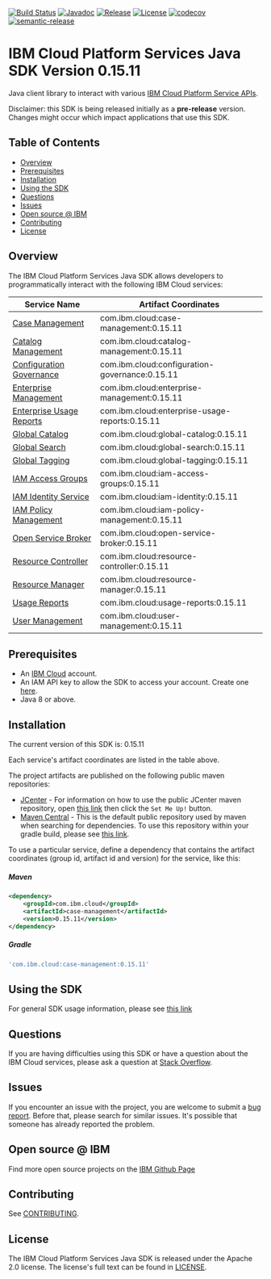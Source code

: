 [![Build Status](https://travis-ci.com/IBM/platform-services-java-sdk.svg?branch=master)](https://travis-ci.com/IBM/platform-services-java-sdk)
[![Javadoc](https://img.shields.io/static/v1?label=javadoc&message=latest&color=blue)](https://ibm.github.io/platform-services-java-sdk/docs/latest)
[![Release](https://img.shields.io/github/v/release/IBM/platform-services-java-sdk)](https://github.com/IBM/platform-services-java-sdk/releases/latest)
[![License](https://img.shields.io/badge/License-Apache%202.0-blue.svg)](https://opensource.org/licenses/Apache-2.0)
[![codecov](https://codecov.io/gh/IBM/platform-services-java-sdk/branch/master/graph/badge.svg)](https://codecov.io/gh/IBM/platform-services-java-sdk)
[![semantic-release](https://img.shields.io/badge/%20%20%F0%9F%93%A6%F0%9F%9A%80-semantic--release-e10079.svg)](https://github.com/semantic-release/semantic-release)


# IBM Cloud Platform Services Java SDK Version 0.15.11

Java client library to interact with various 
[IBM Cloud Platform Service APIs](https://cloud.ibm.com/docs?tab=api-docs&category=platform_services).

Disclaimer: this SDK is being released initially as a **pre-release** version.
Changes might occur which impact applications that use this SDK.

## Table of Contents

<!--
  The TOC below is generated using the `markdown-toc` node package.

      https://github.com/jonschlinkert/markdown-toc

  You should regenerate the TOC after making changes to this file.

      npx markdown-toc --maxdepth 4 -i README.md
  -->

<!-- toc -->

- [Overview](#overview)
- [Prerequisites](#prerequisites)
- [Installation](#installation)
- [Using the SDK](#using-the-sdk)
- [Questions](#questions)
- [Issues](#issues)
- [Open source @ IBM](#open-source--ibm)
- [Contributing](#contributing)
- [License](#license)

<!-- tocstop -->

## Overview

The IBM Cloud Platform Services Java SDK allows developers to programmatically interact with the following IBM Cloud services:

Service Name | Artifact Coordinates
--- | --- 
[Case Management](https://cloud.ibm.com/apidocs/case-management) | com.ibm.cloud:case-management:0.15.11
[Catalog Management](https://cloud.ibm.com/apidocs/resource-catalog/private-catalog) | com.ibm.cloud:catalog-management:0.15.11
[Configuration Governance](https://cloud.ibm.com/apidocs/security-compliance/config) | com.ibm.cloud:configuration-governance:0.15.11
[Enterprise Management](https://cloud.ibm.com/apidocs/enterprise-apis/enterprise) | com.ibm.cloud:enterprise-management:0.15.11
[Enterprise Usage Reports](https://cloud.ibm.com/apidocs/enterprise-apis/resource-usage-reports) | com.ibm.cloud:enterprise-usage-reports:0.15.11
[Global Catalog](https://cloud.ibm.com/apidocs/resource-catalog/global-catalog) | com.ibm.cloud:global-catalog:0.15.11
[Global Search](https://cloud.ibm.com/apidocs/search) | com.ibm.cloud:global-search:0.15.11
[Global Tagging](https://cloud.ibm.com/apidocs/tagging) | com.ibm.cloud:global-tagging:0.15.11
[IAM Access Groups](https://cloud.ibm.com/apidocs/iam-access-groups) | com.ibm.cloud:iam-access-groups:0.15.11
[IAM Identity Service](https://cloud.ibm.com/apidocs/iam-identity-token-api) | com.ibm.cloud:iam-identity:0.15.11
[IAM Policy Management](https://cloud.ibm.com/apidocs/iam-policy-management) | com.ibm.cloud:iam-policy-management:0.15.11
[Open Service Broker](https://cloud.ibm.com/apidocs/resource-controller/ibm-cloud-osb-api) | com.ibm.cloud:open-service-broker:0.15.11
[Resource Controller](https://cloud.ibm.com/apidocs/resource-controller/resource-controller) | com.ibm.cloud:resource-controller:0.15.11
[Resource Manager](https://cloud.ibm.com/apidocs/resource-controller/resource-manager) | com.ibm.cloud:resource-manager:0.15.11
[Usage Reports](https://cloud.ibm.com/apidocs/metering-reporting) | com.ibm.cloud:usage-reports:0.15.11
[User Management](https://cloud.ibm.com/apidocs/user-management) | com.ibm.cloud:user-management:0.15.11

## Prerequisites

[ibm-cloud-onboarding]: https://cloud.ibm.com/registration

* An [IBM Cloud][ibm-cloud-onboarding] account.
* An IAM API key to allow the SDK to access your account. Create one [here](https://cloud.ibm.com/iam/apikeys).
* Java 8 or above.

## Installation
The current version of this SDK is: 0.15.11

Each service's artifact coordinates are listed in the table above.

The project artifacts are published on the following public maven repositories:
- [JCenter](https://bintray.com/bintray/jcenter) - For information on how to use the
public JCenter maven repository, open [this link](https://bintray.com/bintray/jcenter)
then click the `Set Me Up!` button.
- [Maven Central](https://repo1.maven.org/maven2/) - This is the default public repository
used by maven when searching for dependencies.  To use this repository within your
gradle build, please see
[this link](https://docs.gradle.org/current/userguide/declaring_repositories.html).

To use a particular service, define a dependency that contains the
artifact coordinates (group id, artifact id and version) for the service, like this:

##### Maven

```xml
<dependency>
    <groupId>com.ibm.cloud</groupId>
    <artifactId>case-management</artifactId>
    <version>0.15.11</version>
</dependency>
```

##### Gradle
```gradle
'com.ibm.cloud:case-management:0.15.11'
```

## Using the SDK
For general SDK usage information, please see [this link](https://github.com/IBM/ibm-cloud-sdk-common/blob/master/README.md)

## Questions

If you are having difficulties using this SDK or have a question about the IBM Cloud services,
please ask a question at
[Stack Overflow](http://stackoverflow.com/questions/ask?tags=ibm-cloud).

## Issues
If you encounter an issue with the project, you are welcome to submit a
[bug report](https://github.com/IBM/platform-services-java-sdk/issues).
Before that, please search for similar issues. It's possible that someone has already reported the problem.

## Open source @ IBM
Find more open source projects on the [IBM Github Page](http://ibm.github.io/)

## Contributing
See [CONTRIBUTING](CONTRIBUTING.md).

## License

The IBM Cloud Platform Services Java SDK is released under the Apache 2.0 license.
The license's full text can be found in
[LICENSE](LICENSE).
